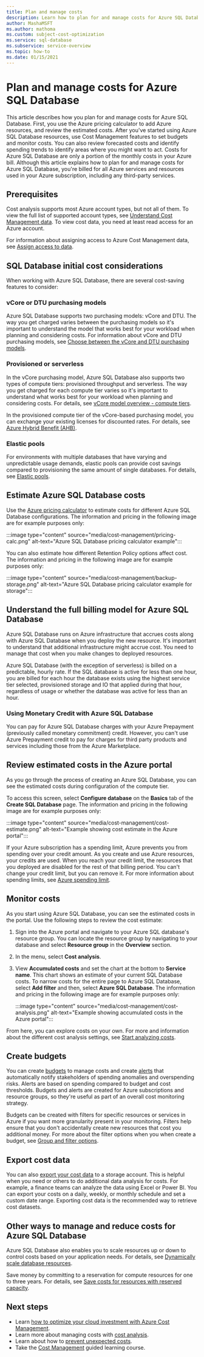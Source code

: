```yaml
---
title: Plan and manage costs
description: Learn how to plan for and manage costs for Azure SQL Database by using cost analysis in the Azure portal.
author: MashaMSFT
ms.author: mathoma
ms.custom: subject-cost-optimization
ms.service: sql-database
ms.subservice: service-overview
ms.topic: how-to
ms.date: 01/15/2021
---
```


# Plan and manage costs for Azure SQL Database

This article describes how you plan for and manage costs for Azure SQL Database. First, you use the Azure pricing calculator to add Azure resources, and review the estimated costs. After you've started using Azure SQL Database resources, use Cost Management features to set budgets and monitor costs. You can also review forecasted costs and identify spending trends to identify areas where you might want to act. Costs for Azure SQL Database are only a portion of the monthly costs in your Azure bill. Although this article explains how to plan for and manage costs for Azure SQL Database, you're billed for all Azure services and resources used in your Azure subscription, including any third-party services.


## Prerequisites

Cost analysis supports most Azure account types, but not all of them. To view the full list of supported account types, see [Understand Cost Management data](../../cost-management-billing/costs/understand-cost-mgt-data.md?WT.mc_id=costmanagementcontent_docsacmhorizontal_-inproduct-learn). To view cost data, you need at least read access for an Azure account. 

For information about assigning access to Azure Cost Management data, see [Assign access to data](../../cost-management-billing/costs/assign-access-acm-data.md?WT.mc_id=costmanagementcontent_docsacmhorizontal_-inproduct-learn).


## SQL Database initial cost considerations

When working with Azure SQL Database, there are several cost-saving features to consider:


### vCore or DTU purchasing models 

Azure SQL Database supports two purchasing models: vCore and DTU. The way you get charged varies between the purchasing models so it's important to understand the model that works best for your workload when planning and considering costs. For information about vCore and DTU purchasing models, see [Choose between the vCore and DTU purchasing models](purchasing-models.md).


### Provisioned or serverless

In the vCore purchasing model, Azure SQL Database also supports two types of compute tiers: provisioned throughput and serverless. The way you get charged for each compute tier varies so it's important to understand what works best for your workload when planning and considering costs. For details, see [vCore model overview - compute tiers](service-tiers-sql-database-vcore.md#compute-tiers).

In the provisioned compute tier of the vCore-based purchasing model, you can exchange your existing licenses for discounted rates. For details, see [Azure Hybrid Benefit (AHB)](../azure-hybrid-benefit.md).

### Elastic pools

For environments with multiple databases that have varying and unpredictable usage demands, elastic pools can provide cost savings compared to provisioning the same amount of single databases. For details, see [Elastic pools](elastic-pool-overview.md).

## Estimate Azure SQL Database costs

Use the [Azure pricing calculator](https://azure.microsoft.com/pricing/calculator/) to estimate costs for different Azure SQL Database configurations. The information and pricing in the following image are for example purposes only:

:::image type="content" source="media/cost-management/pricing-calc.png" alt-text="Azure SQL Database pricing calculator example":::

You can also estimate how different Retention Policy options affect cost. The information and pricing in the following image are for example purposes only:

:::image type="content" source="media/cost-management/backup-storage.png" alt-text="Azure SQL Database pricing calculator example for storage":::


## Understand the full billing model for Azure SQL Database

Azure SQL Database runs on Azure infrastructure that accrues costs along with Azure SQL Database when you deploy the new resource. It's important to understand that additional infrastructure might accrue cost. You need to manage that cost when you make changes to deployed resources. 


Azure SQL Database (with the exception of serverless) is billed on a predictable, hourly rate. If the SQL database is active for less than one hour, you are billed for each hour the database exists using the highest service tier selected, provisioned storage and IO that applied during that hour, regardless of usage or whether the database was active for less than an hour.


### Using Monetary Credit with Azure SQL Database

You can pay for Azure SQL Database charges with your Azure Prepayment (previously called monetary commitment) credit. However, you can't use Azure Prepayment credit to pay for charges for third party products and services including those from the Azure Marketplace.

## Review estimated costs in the Azure portal

As you go through the process of creating an Azure SQL Database, you can see the estimated costs during configuration of the compute tier. 

To access this screen, select **Configure database** on the **Basics** tab of the **Create SQL Database** page. The information and pricing in the following image are for example purposes only:

  :::image type="content" source="media/cost-management/cost-estimate.png" alt-text="Example showing cost estimate in the Azure portal":::



If your Azure subscription has a spending limit, Azure prevents you from spending over your credit amount. As you create and use Azure resources, your credits are used. When you reach your credit limit, the resources that you deployed are disabled for the rest of that billing period. You can't change your credit limit, but you can remove it. For more information about spending limits, see [Azure spending limit](../../cost-management-billing/manage/spending-limit.md).

## Monitor costs

As you start using Azure SQL Database, you can see the estimated costs in the portal. Use the following steps to review the cost estimate:

1. Sign into the Azure portal and navigate to your Azure SQL database's resource group. You can locate the resource group by navigating to your database and select **Resource group** in the **Overview** section.
1. In the menu, select **Cost analysis**.
1. View **Accumulated costs** and set the chart at the bottom to **Service name**. This chart shows an estimate of your current SQL Database costs. To narrow costs for the entire page to Azure SQL Database, select **Add filter** and then, select **Azure SQL Database**. The information and pricing in the following image are for example purposes only:

   :::image type="content" source="media/cost-management/cost-analysis.png" alt-text="Example showing accumulated costs in the Azure portal":::

From here, you can explore costs on your own. For more and information about the different cost analysis settings, see [Start analyzing costs](../../cost-management-billing/costs/cost-mgt-alerts-monitor-usage-spending.md?WT.mc_id=costmanagementcontent_docsacmhorizontal_-inproduct-learn).

## Create budgets

<!-- Note to Azure service writer: Modify the following as needed for your service. -->

You can create [budgets](../../cost-management-billing/costs/tutorial-acm-create-budgets.md?WT.mc_id=costmanagementcontent_docsacmhorizontal_-inproduct-learn) to manage costs and create [alerts](../../cost-management-billing/costs/cost-mgt-alerts-monitor-usage-spending.md?WT.mc_id=costmanagementcontent_docsacmhorizontal_-inproduct-learn) that automatically notify stakeholders of spending anomalies and overspending risks. Alerts are based on spending compared to budget and cost thresholds. Budgets and alerts are created for Azure subscriptions and resource groups, so they're useful as part of an overall cost monitoring strategy. 

Budgets can be created with filters for specific resources or services in Azure if you want more granularity present in your monitoring. Filters help ensure that you don't accidentally create new resources that cost you additional money. For more about the filter options when you when create a budget, see [Group and filter options](../../cost-management-billing/costs/group-filter.md?WT.mc_id=costmanagementcontent_docsacmhorizontal_-inproduct-learn).

## Export cost data

You can also [export your cost data](../../cost-management-billing/costs/tutorial-export-acm-data.md?WT.mc_id=costmanagementcontent_docsacmhorizontal_-inproduct-learn) to a storage account. This is helpful when you need or others to do additional data analysis for costs. For example, a finance teams can analyze the data using Excel or Power BI. You can export your costs on a daily, weekly, or monthly schedule and set a custom date range. Exporting cost data is the recommended way to retrieve cost datasets.


## Other ways to manage and reduce costs for Azure SQL Database

Azure SQL Database also enables you to scale resources up or down to control costs based on your application needs. For details, see [Dynamically scale database resources](scale-resources.md).

Save money by committing to a reservation for compute resources for one to three years. For details, see [Save costs for resources with reserved capacity](reserved-capacity-overview.md).


## Next steps

- Learn [how to optimize your cloud investment with Azure Cost Management](../../cost-management-billing/costs/cost-mgt-best-practices.md?WT.mc_id=costmanagementcontent_docsacmhorizontal_-inproduct-learn).
- Learn more about managing costs with [cost analysis](../../cost-management-billing/costs/quick-acm-cost-analysis.md?WT.mc_id=costmanagementcontent_docsacmhorizontal_-inproduct-learn).
- Learn about how to [prevent unexpected costs](../../cost-management-billing/cost-management-billing-overview.md?WT.mc_id=costmanagementcontent_docsacmhorizontal_-inproduct-learn).
- Take the [Cost Management](/learn/paths/control-spending-manage-bills?WT.mc_id=costmanagementcontent_docsacmhorizontal_-inproduct-learn) guided learning course.